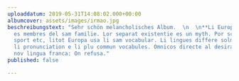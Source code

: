 ```yaml
---
uploaddatum: 2019-05-31T14:08:02.000+00:00
albumcover: assets/images/irmao.jpg
beschreibungstext: "Sehr schön melancholisches Album.  \n  \n**Li Europan lingues**
  es membres del sam familie. Lor separat existentie es un myth. Por scientie, musica,
  sport etc, litot Europa usa li sam vocabular. Li lingues differe solmen in li grammatica,
  li pronunciation e li plu commun vocabules. Omnicos directe al desirabilite de un
  nov lingua franca: On refusa."
published: false

---
```

